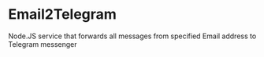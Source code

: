# Email2Telegram
Node.JS service that forwards all messages from specified Email address to Telegram messenger
